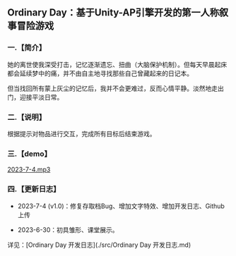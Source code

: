 ## **Ordinary Day：基于Unity-AP引擎开发的第一人称叙事冒险游戏**

### 一.**【简介】**

她的离世使我深受打击，记忆逐渐遗忘、扭曲（大脑保护机制）。但每天早晨起床都会延续梦中的痛，并不由自主地寻找那些自己曾藏起来的日记本。

但当找回所有蒙上灰尘的记忆后，我并不会更难过，反而心情平静。淡然地走出门，迎接平淡日常。

### **二.【说明】**

根据提示对物品进行交互，完成所有目标后结束游戏。

### **三.【demo】**

[2023-7-4.mp3](./demo/2023-7-4.mp4)

### 四.**【更新日志】**

- 2023-7-4 (v1.0)：修复存取档Bug、增加文字特效、增加开发日志、Github上传

- 2023-6-30：初具雏形、课堂展示。

详见：[Ordinary Day 开发日志](./src/Ordinary Day 开发日志.md)